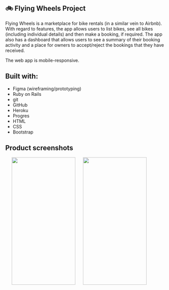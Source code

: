 <h2> 🚲 Flying Wheels Project </h2>

Flying Wheels is a marketplace for bike rentals (in a similar vein to Airbnb). With regard to features, the app allows users to list bikes, see all bikes (including individual details) and then make a booking, if required. The app also has a dashboard that allows users to see a summary of their booking activity and a place for owners to accept/reject the bookings that they have received.

The web app is mobile-responsive.

<h2> Built with: </h2>
<p>
  
- Figma (wireframing/prototyping)
- Ruby on Rails
- git
- GitHub
- Heroku
- Progres
- HTML
- CSS
- Bootstrap
  
</p>  

<h2> Product screenshots </h2>

<p float="left">
  
<img src="https://user-images.githubusercontent.com/82147496/130058001-7db17e9c-a464-4bb9-a0d7-2d7481493da2.png" width="200" height="400" hspace="20">
<img src="https://user-images.githubusercontent.com/82147496/130058074-cc1bef43-b63e-48e5-8d67-5adeb4f8ce63.png" width="200" height="400">
  
</p>  




